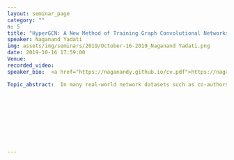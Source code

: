 ```yaml
---
layout: seminar_page
category: ""
n: 5
title: "HyperGCN: A New Method of Training Graph Convolutional Networks on Hypergraphs"
speaker: Naganand Yadati
img: assets/img/seminars/2019/October-16-2019_Naganand Yadati.png
date: 2019-10-16 17:59:00 
Venue:
recorded_video: 
speaker_bio:  <a href="https://naganandy.github.io/cv.pdf">https://naganandy.github.io/cv.pdf</a>

Topic_abstract:  In many real-world network datasets such as co-authorship, co-citation, email communication, etc., relationships are complex and go beyond pairwise. Hypergraphs provide a flexible and natural modeling tool to model such complex relationships. The obvious existence of such complex relationships in many real-world networks naturaly motivates the problem of learning with hypergraphs. A popular learning paradigm is hypergraph-based semi-supervised learning (SSL) where the goal is to assign labels to initially unlabeled vertices in a hypergraph. Motivated by the fact that a graph convolutional network (GCN) has been effective for graph-based SSL, we propose HyperGCN, a novel GCN for SSL on attributed hypergraphs. Additionally, we show how HyperGCN can be used as a learning-based approach for combinatorial optimisation on NP-hard hypergraph problems. We demonstrate HyperGCN’s effectiveness through detailed experimentation on real-world hypergraphs.










---
```


